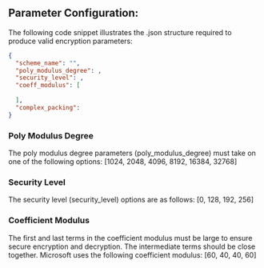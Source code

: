 ## Parameter Configuration:
The following code snippet illustrates the .json structure required to produce valid encryption parameters:
```json
{
  "scheme_name": "",
  "poly_modulus_degree": ,
  "security_level": ,
  "coeff_modulus": [
    
  ],
  "complex_packing":
}
```
### Poly Modulus Degree
The poly modulus degree parameters (poly_modulus_degree) must take on one of the following options: 
[1024, 2048,  4096, 8192, 16384, 32768]

### Security Level
The security level (security_level) options are as follows: 
[0, 128, 192, 256]

### Coefficient Modulus
The first and last terms in the coefficient modulus must be large to ensure secure encryption and decryption. The intermediate terms should be close together. Microsoft uses the following coefficient modulus:
[60, 40, 40, 60]